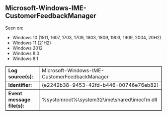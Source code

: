 ## Microsoft-Windows-IME-CustomerFeedbackManager

Seen on:
* Windows 10 (1511, 1607, 1703, 1709, 1803, 1809, 1903, 1909, 2004, 20H2)
* Windows 11 (21H2)
* Windows 2012
* Windows 8.0
* Windows 8.1

<table border="1" class="docutils">
  <tbody>
    <tr>
      <td><b>Log source(s):</b></td>
      <td>Microsoft-Windows-IME-CustomerFeedbackManager</td>
    </tr>
    <tr>
      <td><b>Identifier:</b></td>
      <td>{e2242b38-9453-42fd-b446-00746e76eb82}</td>
    </tr>
    <tr>
      <td><b>Event message file(s):</b></td>
      <td>%systemroot%\system32\ime\shared\imecfm.dll</td>
    </tr>
  </tbody>
</table>

&nbsp;

